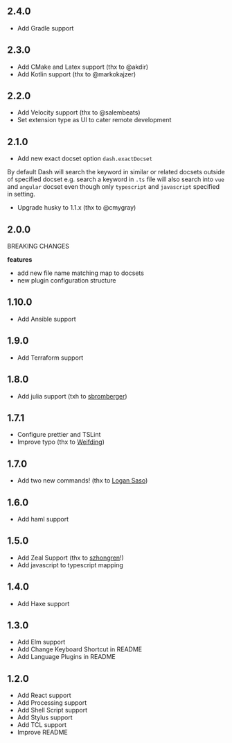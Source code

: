 ## 2.4.0

- Add Gradle support

## 2.3.0

- Add CMake and Latex support (thx to @akdir)
- Add Kotlin support (thx to @markokajzer)

## 2.2.0

- Add Velocity support (thx to @salembeats)
- Set extension type as UI to cater remote development

## 2.1.0

- Add new exact docset option `dash.exactDocset`

By default Dash will search the keyword in similar or related docsets outside of specified docset e.g. search a keyword in `.ts` file will also search into `vue` and `angular` docset even though only `typescript` and `javascript` specified in setting.

- Upgrade husky to 1.1.x (thx to @cmygray)

## 2.0.0

BREAKING CHANGES

**features**

- add new file name matching map to docsets
- new plugin configuration structure

## 1.10.0

- Add Ansible support

## 1.9.0

- Add Terraform support

## 1.8.0

- Add julia support (txh to [sbromberger](https://github.com/sbromberger))

## 1.7.1

- Configure prettier and TSLint
- Improve typo (thx to [Weifding](https://github.com/weifding))

## 1.7.0

- Add two new commands! (thx to [Logan Saso](https://github.com/HazardDev))

## 1.6.0

- Add haml support

## 1.5.0

- Add Zeal Support (thx to [szhongren](https://github.com/szhongren)!)
- Add javascript to typescript mapping

## 1.4.0

- Add Haxe support

## 1.3.0

- Add Elm support
- Add Change Keyboard Shortcut in README
- Add Language Plugins in README

## 1.2.0

- Add React support
- Add Processing support
- Add Shell Script support
- Add Stylus support
- Add TCL support
- Improve README
